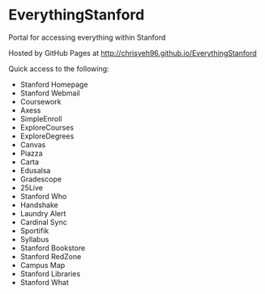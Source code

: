 EverythingStanford
===================

Portal for accessing everything within Stanford

Hosted by GitHub Pages at http://chrisyeh96.github.io/EverythingStanford

Quick access to the following:
* Stanford Homepage
* Stanford Webmail
* Coursework
* Axess
* SimpleEnroll
* ExploreCourses
* ExploreDegrees
* Canvas
* Piazza
* Carta
* Edusalsa
* Gradescope
* 25Live
* Stanford Who
* Handshake
* Laundry Alert
* Cardinal Sync
* Sportifik
* Syllabus
* Stanford Bookstore
* Stanford RedZone
* Campus Map
* Stanford Libraries
* Stanford What